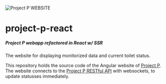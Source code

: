 ![Project P WEBSITE](http://i.imgur.com/wqzioFR.png)

# project-p-react
##### Project P webapp refactored in React w/ SSR

The website for displaying monitorized data and current toilet status.

This repository holds the source code of the Angular website of [Project P](https://github.com/Proj-P).
The website connects to the [Project P RESTful API](https://github.com/Proj-P/project-p-api) with websockets, to update statusses immediately. 
